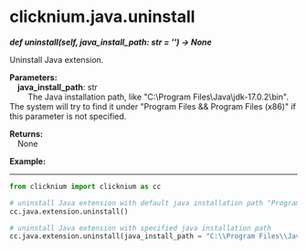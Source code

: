 

# clicknium.java.uninstall

***def uninstall(self, java_install_path: str = '') -> None*** 

Uninstall Java extension.

**Parameters:**  
    &emsp;**java_install_path**: str  
        &emsp;&emsp; The Java installation path, like "C:\\Program Files\\Java\\jdk-17.0.2\\bin". The system will try to find it under "Program Files && Program Files (x86)" if this parameter is not specified.

**Returns:**  
    &emsp;None

**Example:**
***
```python
from clicknium import clicknium as cc

# uninstall Java extension with default java installation path "Program Files && Program Files (x86)"
cc.java.extension.uninstall()

# uninstall Java extension with specified java installation path
cc.java.extension.uninstall(java_install_path = "C:\\Program Files\\Java\\jdk-17.0.2\\bin")

```